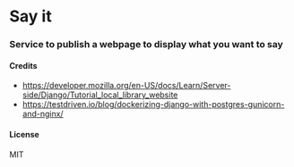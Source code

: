# Say it

### Service to publish a webpage to display what you want to say 

#### Credits
 - https://developer.mozilla.org/en-US/docs/Learn/Server-side/Django/Tutorial_local_library_website
 - https://testdriven.io/blog/dockerizing-django-with-postgres-gunicorn-and-nginx/

#### License
  MIT
